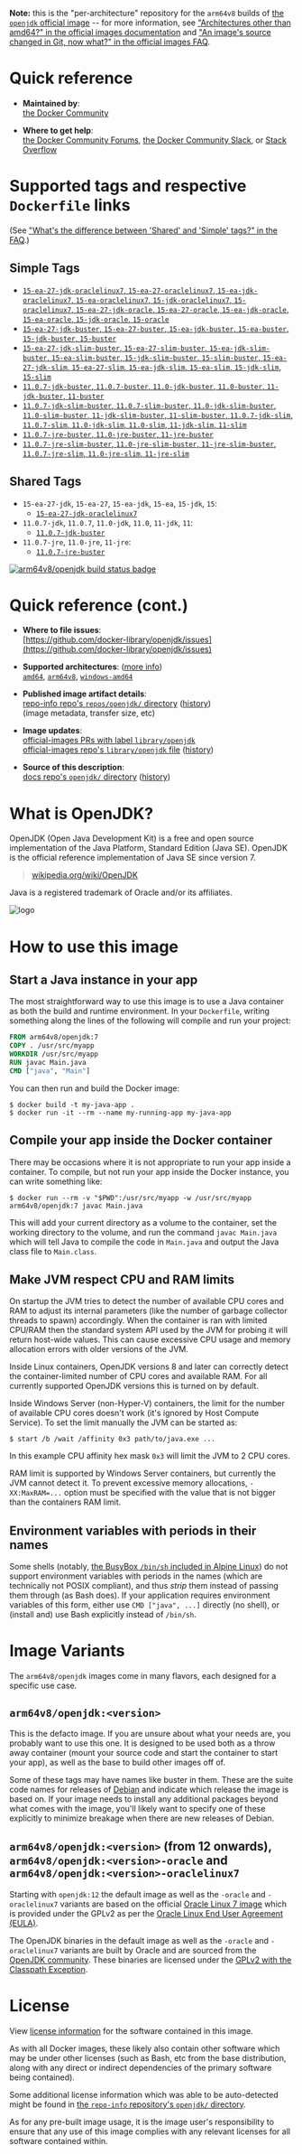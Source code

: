 <!--

********************************************************************************

WARNING:

    DO NOT EDIT "openjdk/README.md"

    IT IS AUTO-GENERATED

    (from the other files in "openjdk/" combined with a set of templates)

********************************************************************************

-->

**Note:** this is the "per-architecture" repository for the `arm64v8` builds of [the `openjdk` official image](https://hub.docker.com/_/openjdk) -- for more information, see ["Architectures other than amd64?" in the official images documentation](https://github.com/docker-library/official-images#architectures-other-than-amd64) and ["An image's source changed in Git, now what?" in the official images FAQ](https://github.com/docker-library/faq#an-images-source-changed-in-git-now-what).

# Quick reference

-	**Maintained by**:  
	[the Docker Community](https://github.com/docker-library/openjdk)

-	**Where to get help**:  
	[the Docker Community Forums](https://forums.docker.com/), [the Docker Community Slack](http://dockr.ly/slack), or [Stack Overflow](https://stackoverflow.com/search?tab=newest&q=docker)

# Supported tags and respective `Dockerfile` links

(See ["What's the difference between 'Shared' and 'Simple' tags?" in the FAQ](https://github.com/docker-library/faq#whats-the-difference-between-shared-and-simple-tags).)

## Simple Tags

-	[`15-ea-27-jdk-oraclelinux7`, `15-ea-27-oraclelinux7`, `15-ea-jdk-oraclelinux7`, `15-ea-oraclelinux7`, `15-jdk-oraclelinux7`, `15-oraclelinux7`, `15-ea-27-jdk-oracle`, `15-ea-27-oracle`, `15-ea-jdk-oracle`, `15-ea-oracle`, `15-jdk-oracle`, `15-oracle`](https://github.com/docker-library/openjdk/blob/1679aaf254c29bae2d2a9755d65b9b4c926343ae/15/jdk/oracle/Dockerfile)
-	[`15-ea-27-jdk-buster`, `15-ea-27-buster`, `15-ea-jdk-buster`, `15-ea-buster`, `15-jdk-buster`, `15-buster`](https://github.com/docker-library/openjdk/blob/1679aaf254c29bae2d2a9755d65b9b4c926343ae/15/jdk/Dockerfile)
-	[`15-ea-27-jdk-slim-buster`, `15-ea-27-slim-buster`, `15-ea-jdk-slim-buster`, `15-ea-slim-buster`, `15-jdk-slim-buster`, `15-slim-buster`, `15-ea-27-jdk-slim`, `15-ea-27-slim`, `15-ea-jdk-slim`, `15-ea-slim`, `15-jdk-slim`, `15-slim`](https://github.com/docker-library/openjdk/blob/1679aaf254c29bae2d2a9755d65b9b4c926343ae/15/jdk/slim/Dockerfile)
-	[`11.0.7-jdk-buster`, `11.0.7-buster`, `11.0-jdk-buster`, `11.0-buster`, `11-jdk-buster`, `11-buster`](https://github.com/docker-library/openjdk/blob/bce2fa373dc270cccf539a8e31b5f2a432d23738/11/jdk/Dockerfile)
-	[`11.0.7-jdk-slim-buster`, `11.0.7-slim-buster`, `11.0-jdk-slim-buster`, `11.0-slim-buster`, `11-jdk-slim-buster`, `11-slim-buster`, `11.0.7-jdk-slim`, `11.0.7-slim`, `11.0-jdk-slim`, `11.0-slim`, `11-jdk-slim`, `11-slim`](https://github.com/docker-library/openjdk/blob/bce2fa373dc270cccf539a8e31b5f2a432d23738/11/jdk/slim/Dockerfile)
-	[`11.0.7-jre-buster`, `11.0-jre-buster`, `11-jre-buster`](https://github.com/docker-library/openjdk/blob/bce2fa373dc270cccf539a8e31b5f2a432d23738/11/jre/Dockerfile)
-	[`11.0.7-jre-slim-buster`, `11.0-jre-slim-buster`, `11-jre-slim-buster`, `11.0.7-jre-slim`, `11.0-jre-slim`, `11-jre-slim`](https://github.com/docker-library/openjdk/blob/bce2fa373dc270cccf539a8e31b5f2a432d23738/11/jre/slim/Dockerfile)

## Shared Tags

-	`15-ea-27-jdk`, `15-ea-27`, `15-ea-jdk`, `15-ea`, `15-jdk`, `15`:
	-	[`15-ea-27-jdk-oraclelinux7`](https://github.com/docker-library/openjdk/blob/1679aaf254c29bae2d2a9755d65b9b4c926343ae/15/jdk/oracle/Dockerfile)
-	`11.0.7-jdk`, `11.0.7`, `11.0-jdk`, `11.0`, `11-jdk`, `11`:
	-	[`11.0.7-jdk-buster`](https://github.com/docker-library/openjdk/blob/bce2fa373dc270cccf539a8e31b5f2a432d23738/11/jdk/Dockerfile)
-	`11.0.7-jre`, `11.0-jre`, `11-jre`:
	-	[`11.0.7-jre-buster`](https://github.com/docker-library/openjdk/blob/bce2fa373dc270cccf539a8e31b5f2a432d23738/11/jre/Dockerfile)

[![arm64v8/openjdk build status badge](https://img.shields.io/jenkins/s/https/doi-janky.infosiftr.net/job/multiarch/job/arm64v8/job/openjdk.svg?label=arm64v8/openjdk%20%20build%20job)](https://doi-janky.infosiftr.net/job/multiarch/job/arm64v8/job/openjdk/)

# Quick reference (cont.)

-	**Where to file issues**:  
	[https://github.com/docker-library/openjdk/issues](https://github.com/docker-library/openjdk/issues)

-	**Supported architectures**: ([more info](https://github.com/docker-library/official-images#architectures-other-than-amd64))  
	[`amd64`](https://hub.docker.com/r/amd64/openjdk/), [`arm64v8`](https://hub.docker.com/r/arm64v8/openjdk/), [`windows-amd64`](https://hub.docker.com/r/winamd64/openjdk/)

-	**Published image artifact details**:  
	[repo-info repo's `repos/openjdk/` directory](https://github.com/docker-library/repo-info/blob/master/repos/openjdk) ([history](https://github.com/docker-library/repo-info/commits/master/repos/openjdk))  
	(image metadata, transfer size, etc)

-	**Image updates**:  
	[official-images PRs with label `library/openjdk`](https://github.com/docker-library/official-images/pulls?q=label%3Alibrary%2Fopenjdk)  
	[official-images repo's `library/openjdk` file](https://github.com/docker-library/official-images/blob/master/library/openjdk) ([history](https://github.com/docker-library/official-images/commits/master/library/openjdk))

-	**Source of this description**:  
	[docs repo's `openjdk/` directory](https://github.com/docker-library/docs/tree/master/openjdk) ([history](https://github.com/docker-library/docs/commits/master/openjdk))

# What is OpenJDK?

OpenJDK (Open Java Development Kit) is a free and open source implementation of the Java Platform, Standard Edition (Java SE). OpenJDK is the official reference implementation of Java SE since version 7.

> [wikipedia.org/wiki/OpenJDK](http://en.wikipedia.org/wiki/OpenJDK)

Java is a registered trademark of Oracle and/or its affiliates.

![logo](https://raw.githubusercontent.com/docker-library/docs/a3439b66b7980d1811f6b3835a3c541747172970/openjdk/logo.png)

# How to use this image

## Start a Java instance in your app

The most straightforward way to use this image is to use a Java container as both the build and runtime environment. In your `Dockerfile`, writing something along the lines of the following will compile and run your project:

```dockerfile
FROM arm64v8/openjdk:7
COPY . /usr/src/myapp
WORKDIR /usr/src/myapp
RUN javac Main.java
CMD ["java", "Main"]
```

You can then run and build the Docker image:

```console
$ docker build -t my-java-app .
$ docker run -it --rm --name my-running-app my-java-app
```

## Compile your app inside the Docker container

There may be occasions where it is not appropriate to run your app inside a container. To compile, but not run your app inside the Docker instance, you can write something like:

```console
$ docker run --rm -v "$PWD":/usr/src/myapp -w /usr/src/myapp arm64v8/openjdk:7 javac Main.java
```

This will add your current directory as a volume to the container, set the working directory to the volume, and run the command `javac Main.java` which will tell Java to compile the code in `Main.java` and output the Java class file to `Main.class`.

## Make JVM respect CPU and RAM limits

On startup the JVM tries to detect the number of available CPU cores and RAM to adjust its internal parameters (like the number of garbage collector threads to spawn) accordingly. When the container is ran with limited CPU/RAM then the standard system API used by the JVM for probing it will return host-wide values. This can cause excessive CPU usage and memory allocation errors with older versions of the JVM.

Inside Linux containers, OpenJDK versions 8 and later can correctly detect the container-limited number of CPU cores and available RAM. For all currently supported OpenJDK versions this is turned on by default.

Inside Windows Server (non-Hyper-V) containers, the limit for the number of available CPU cores doesn't work (it's ignored by Host Compute Service). To set the limit manually the JVM can be started as:

```console
$ start /b /wait /affinity 0x3 path/to/java.exe ...
```

In this example CPU affinity hex mask `0x3` will limit the JVM to 2 CPU cores.

RAM limit is supported by Windows Server containers, but currently the JVM cannot detect it. To prevent excessive memory allocations, `-XX:MaxRAM=...` option must be specified with the value that is not bigger than the containers RAM limit.

## Environment variables with periods in their names

Some shells (notably, [the BusyBox `/bin/sh` included in Alpine Linux](https://github.com/docker-library/openjdk/issues/135)) do not support environment variables with periods in the names (which are technically not POSIX compliant), and thus *strip* them instead of passing them through (as Bash does). If your application requires environment variables of this form, either use `CMD ["java", ...]` directly (no shell), or (install and) use Bash explicitly instead of `/bin/sh`.

# Image Variants

The `arm64v8/openjdk` images come in many flavors, each designed for a specific use case.

## `arm64v8/openjdk:<version>`

This is the defacto image. If you are unsure about what your needs are, you probably want to use this one. It is designed to be used both as a throw away container (mount your source code and start the container to start your app), as well as the base to build other images off of.

Some of these tags may have names like buster in them. These are the suite code names for releases of [Debian](https://wiki.debian.org/DebianReleases) and indicate which release the image is based on. If your image needs to install any additional packages beyond what comes with the image, you'll likely want to specify one of these explicitly to minimize breakage when there are new releases of Debian.

## `arm64v8/openjdk:<version>` (from 12 onwards), `arm64v8/openjdk:<version>-oracle` and `arm64v8/openjdk:<version>-oraclelinux7`

Starting with `openjdk:12` the default image as well as the `-oracle` and `-oraclelinux7` variants are based on the official [Oracle Linux 7 image](https://hub.docker.com/_/oraclelinux) which is provided under the GPLv2 as per the [Oracle Linux End User Agreement (EULA)](https://oss.oracle.com/ol7/EULA).

The OpenJDK binaries in the default image as well as the `-oracle` and `-oraclelinux7` variants are built by Oracle and are sourced from the [OpenJDK community](https://openjdk.java.net/). These binaries are licensed under the [GPLv2 with the Classpath Exception](https://openjdk.java.net/legal/gplv2+ce.html).

# License

View [license information](http://openjdk.java.net/legal/gplv2+ce.html) for the software contained in this image.

As with all Docker images, these likely also contain other software which may be under other licenses (such as Bash, etc from the base distribution, along with any direct or indirect dependencies of the primary software being contained).

Some additional license information which was able to be auto-detected might be found in [the `repo-info` repository's `openjdk/` directory](https://github.com/docker-library/repo-info/tree/master/repos/openjdk).

As for any pre-built image usage, it is the image user's responsibility to ensure that any use of this image complies with any relevant licenses for all software contained within.
